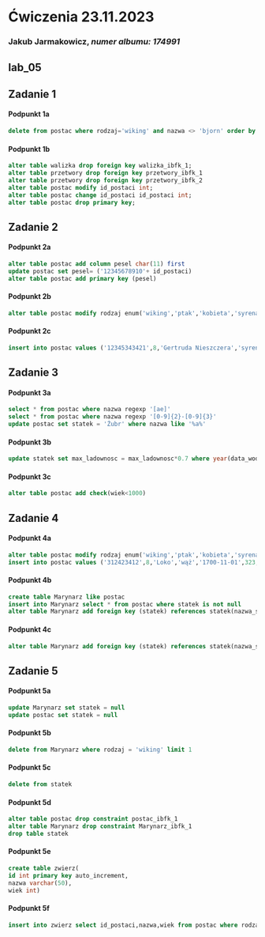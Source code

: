 
# Ćwiczenia 23.11.2023
### Jakub Jarmakowicz, _numer albumu: 174991_
## lab_05
## Zadanie 1
#### Podpunkt 1a
```sql
delete from postac where rodzaj='wiking' and nazwa <> 'bjorn' order by wiek desc limit 2;
```
#### Podpunkt 1b
```sql
alter table walizka drop foreign key walizka_ibfk_1;
alter table przetwory drop foreign key przetwory_ibfk_1
alter table przetwory drop foreign key przetwory_ibfk_2
alter table postac modify id_postaci int;
alter table postac change id_postaci id_postaci int;
alter table postac drop primary key;
```
## Zadanie 2
#### Podpunkt 2a
```sql
alter table postac add column pesel char(11) first
update postac set pesel= ('12345678910'+ id_postaci) 
alter table postac add primary key (pesel)
```
#### Podpunkt 2b
```sql
alter table postac modify rodzaj enum('wiking','ptak','kobieta','syrena')
```
#### Podpunkt 2c
```sql
insert into postac values ('12345343421',8,'Gertruda Nieszczera','syrena','1072-11-03',951,null,null)
```
## Zadanie 3
#### Podpunkt 3a
```sql
select * from postac where nazwa regexp '[ae]'
select * from postac where nazwa regexp '[0-9]{2}-[0-9]{3}'
update postac set statek = 'Żubr' where nazwa like '%a%'
```
#### Podpunkt 3b
```sql
update statek set max_ladownosc = max_ladownosc*0.7 where year(data_wodowania) between 1900 and 2000
```
#### Podpunkt 3c
```sql
alter table postac add check(wiek<1000)
```
## Zadanie 4
#### Podpunkt 4a
```sql
alter table postac modify rodzaj enum('wiking','ptak','kobieta','syrena','wąż')
insert into postac values ('312423412',8,'Loko','wąż','1700-11-01',323,null,null)
```
#### Podpunkt 4b
```sql
create table Marynarz like postac
insert into Marynarz select * from postac where statek is not null
alter table Marynarz add foreign key (statek) references statek(nazwa_statku);
```
#### Podpunkt 4c
```sql
alter table Marynarz add foreign key (statek) references statek(nazwa_statku);
```
## Zadanie 5
#### Podpunkt 5a
```sql
update Marynarz set statek = null
update postac set statek = null 
```
#### Podpunkt 5b
```sql
delete from Marynarz where rodzaj = 'wiking' limit 1
```
#### Podpunkt 5c
```sql
delete from statek
```
#### Podpunkt 5d
```sql
alter table postac drop constraint postac_ibfk_1
alter table Marynarz drop constraint Marynarz_ibfk_1
drop table statek
```
#### Podpunkt 5e
```sql
create table zwierz(
id int primary key auto_increment,
nazwa varchar(50),
wiek int)
```
#### Podpunkt 5f
```sql
insert into zwierz select id_postaci,nazwa,wiek from postac where rodzaj = 'wąż' or rodzaj = 'ptak' or rodzaj = 'syrena'
```

